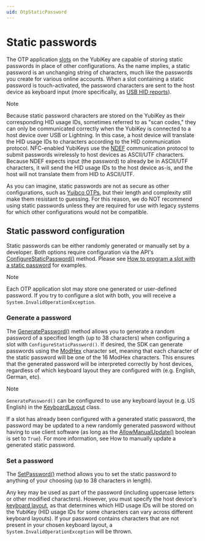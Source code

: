```yaml
---
uid: OtpStaticPassword
---
```


<!-- Copyright 2021 Yubico AB

Licensed under the Apache License, Version 2.0 (the "License");
you may not use this file except in compliance with the License.
You may obtain a copy of the License at

    http://www.apache.org/licenses/LICENSE-2.0

Unless required by applicable law or agreed to in writing, software
distributed under the License is distributed on an "AS IS" BASIS,
WITHOUT WARRANTIES OR CONDITIONS OF ANY KIND, either express or implied.
See the License for the specific language governing permissions and
limitations under the License. -->

# Static passwords

The OTP application [slots](xref:OtpSlots) on the YubiKey are capable of storing static passwords in place of other configurations. As the name implies, a static password is an unchanging string of characters, much like the passwords you create for various online accounts. When a slot containing a static password is touch-activated, the password characters are sent to the host device as keyboard input (more specifically, as [USB HID reports](xref:OtpHID)).

> [!NOTE]
> Because static password characters are stored on the YubiKey as their corresponding HID usage IDs, sometimes referred to as "scan codes," they can only be communicated correctly when the YubiKey is connected to a host device over USB or Lightning. In this case, a host device will translate the HID usage IDs to characters according to the HID communication protocol. NFC-enabled YubiKeys use the [NDEF](xref:OtpNdef) communication protocol to submit passwords wirelessly to host devices as ASCII/UTF characters. Because NDEF expects input (the password) to already be in ASCII/UTF characters, it will send the HID usage IDs to the host device as-is, and the host will not translate them from HID to ASCII/UTF.

As you can imagine, static passwords are not as secure as other configurations, such as [Yuibco OTPs](xref:OtpYubicoOtp), but their length and complexity still make them resistant to guessing. For this reason, we do NOT recommend using static passwords unless they are required for use with legacy systems for which other configurations would not be compatible.

## Static password configuration

Static passwords can be either randomly generated or manually set by a developer. Both options require configuration via the API's [ConfigureStaticPassword()](xref:Yubico.YubiKey.Otp.OtpSession.ConfigureStaticPassword(Yubico.YubiKey.Otp.Slot)) method. Please see [How to program a slot with a static password](xref:OtpProgramStaticPassword) for examples.

> [!NOTE]
> Each OTP application slot may store one generated or user-defined password. If you try to configure a slot with both, you will receive a `System.InvalidOperationException`.

### Generate a password

The [GeneratePassword()](xref:Yubico.YubiKey.Otp.Operations.ConfigureStaticPassword.GeneratePassword%28System.Memory%7BSystem.Char%7D%29) method allows you to generate a random password of a specified length (up to 38 characters) when configuring a slot with `ConfigureStaticPassword()`. If desired, the SDK can generate passwords using the [ModHex](xref:OtpModhex) character set, meaning that each character of the static password will be one of the 16 ModHex characters. This ensures that the generated password will be interpreted correctly by host devices, regardless of which keyboard layout they are configured with (e.g. English, German, etc).

> [!NOTE]
> `GeneratePassword()` can be configured to use any keyboard layout (e.g. US English) in the [KeyboardLayout](xref:Yubico.Core.Devices.Hid.KeyboardLayout) class.

If a slot has already been configured with a generated static password, the password may be updated to a new randomly generated password without having to use client software (as long as the [AllowManualUpdate()](xref:Yubico.YubiKey.Otp.Operations.ConfigureStaticPassword.AllowManualUpdate(System.Boolean)) boolean is set to `True`). For more information, see How to manually update a generated static password.

### Set a password

The [SetPassword()](xref:Yubico.YubiKey.Otp.Operations.ConfigureStaticPassword.SetPassword%28System.ReadOnlyMemory%7BSystem.Char%7D%29) method allows you to set the static password to anything of your choosing (up to 38 characters in length).

Any key may be used as part of the password (including uppercase letters or other modified characters). However, you must specify the host device's [keyboard layout](xref:Yubico.Core.Devices.Hid.KeyboardLayout), as that determines which HID usage IDs will be stored on the YubiKey (HID usage IDs for some characters can vary across different keyboard layouts). If your password contains characters that are not present in your chosen keyboard layout, a `System.InvalidOperationException` will be thrown.
